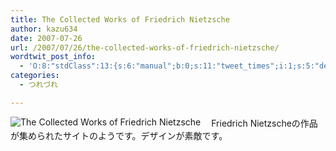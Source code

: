 ```yaml
---
title: The Collected Works of Friedrich Nietzsche
author: kazu634
date: 2007-07-26
url: /2007/07/26/the-collected-works-of-friedrich-nietzsche/
wordtwit_post_info:
  - 'O:8:"stdClass":13:{s:6:"manual";b:0;s:11:"tweet_times";i:1;s:5:"delay";i:0;s:7:"enabled";i:1;s:10:"separation";s:2:"60";s:7:"version";s:3:"3.7";s:14:"tweet_template";b:0;s:6:"status";i:2;s:6:"result";a:0:{}s:13:"tweet_counter";i:2;s:13:"tweet_log_ids";a:1:{i:0;i:3099;}s:9:"hash_tags";a:0:{}s:8:"accounts";a:1:{i:0;s:7:"kazu634";}}'
categories:
  - つれづれ

---
```

<div class="section">
<p>
<a href="http://www.davemckay.co.uk/philosophy/nietzsche/" onclick="__gaTracker('send', 'event', 'outbound-article', 'http://www.davemckay.co.uk/philosophy/nietzsche/', '');" target="_blank"><img align="left" alt="The Collected Works of Friedrich Nietzsche" src="http://img.simpleapi.net/small/http://www.davemckay.co.uk/philosophy/nietzsche/" border="0" /></a>
</p>
  
<p>
    　Friedrich Nietzscheの作品が集められたサイトのようです。デザインが素敵です。
</p>
</div>